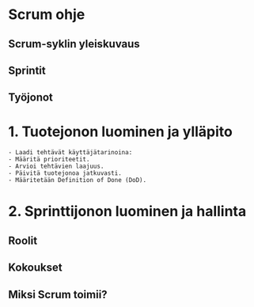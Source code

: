 # Scrum ohje

## Scrum-syklin yleiskuvaus

## Sprintit

## Työjonot
# 1. Tuotejonon luominen ja ylläpito

    - Laadi tehtävät käyttäjätarinoina:
    - Määritä prioriteetit.
    - Arvioi tehtävien laajuus.
    - Päivitä tuotejonoa jatkuvasti.
    - Määritetään Definition of Done (DoD).

# 2. Sprinttijonon luominen ja hallinta

## Roolit

## Kokoukset

## Miksi Scrum toimii?
